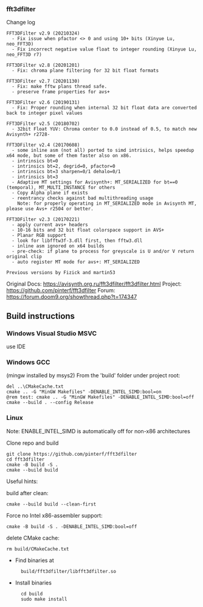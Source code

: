 ### fft3dfilter ###

Change log
```
FFT3DFilter v2.9 (20210324)
  - Fix issue when pfactor <> 0 and using 10+ bits (Xinyue Lu, neo_FFT3D) 
  - Fix incorrect negative value float to integer rounding (Xinyue Lu, neo_FFT3D r7)

FFT3DFilter v2.8 (20201201)
  - Fix: chroma plane filtering for 32 bit float formats  

FFT3DFilter v2.7 (20201130)
  - Fix: make fftw plans thread safe.
  - preserve frame properties for avs+

FFT3DFilter v2.6 (20190131)
  - Fix: Proper rounding when internal 32 bit float data are converted back to integer pixel values

FFT3DFilter v2.5 (20180702)
  - 32bit Float YUV: Chroma center to 0.0 instead of 0.5, to match new Avisynth+ r2728-

FFT3DFilter v2.4 (20170608)
  - some inline asm (not all) ported to simd intrisics, helps speedup x64 mode, but some of them faster also on x86.
  - intrinsics bt=0 
  - intrinsics bt=2, degrid=0, pfactor=0
  - intrinsics bt=3 sharpen=0/1 dehalo=0/1
  - intrinsics bt=3
  - Adaptive MT settings for Avisynth+: MT_SERIALIZED for bt==0 (temporal), MT_MULTI_INSTANCE for others
  - Copy Alpha plane if exists
  - reentrancy checks against bad multithreading usage
    Note: for properly operating in MT_SERIALIZED mode in Avisynth MT, please use Avs+ r2504 or better.

FFT3DFilter v2.3 (20170221)
  - apply current avs+ headers
  - 10-16 bits and 32 bit float colorspace support in AVS+
  - Planar RGB support
  - look for libfftw3f-3.dll first, then fftw3.dll
  - inline asm ignored on x64 builds
  - pre-check: if plane to process for greyscale is U and/or V return original clip
  - auto register MT mode for avs+: MT_SERIALIZED

Previous versions by Fizick and martin53
```
Original Docs:
https://avisynth.org.ru/fft3dfilter/fft3dfilter.html
Project:
https://github.com/pinterf/fft3dfilter
Forum:
https://forum.doom9.org/showthread.php?t=174347

Build instructions
------------------
### Windows Visual Studio MSVC

use IDE

### Windows GCC

(mingw installed by msys2)
 From the 'build' folder under project root:

```
del ..\CMakeCache.txt
cmake .. -G "MinGW Makefiles" -DENABLE_INTEL_SIMD:bool=on
@rem test: cmake .. -G "MinGW Makefiles" -DENABLE_INTEL_SIMD:bool=off
cmake --build . --config Release
```

### Linux

Note: ENABLE_INTEL_SIMD is automatically off for non-x86 architectures

Clone repo and build

```
git clone https://github.com/pinterf/fft3dfilter
cd fft3dfilter
cmake -B build -S .
cmake --build build
```

Useful hints:

build after clean:

```
cmake --build build --clean-first
```

Force no Intel x86-assembler support:

```
cmake -B build -S . -DENABLE_INTEL_SIMD:bool=off
```

delete CMake cache:

```
rm build/CMakeCache.txt
```



* Find binaries at
  
        build/fft3dfilter/libfft3dfilter.so

* Install binaries

        cd build
        sudo make install

